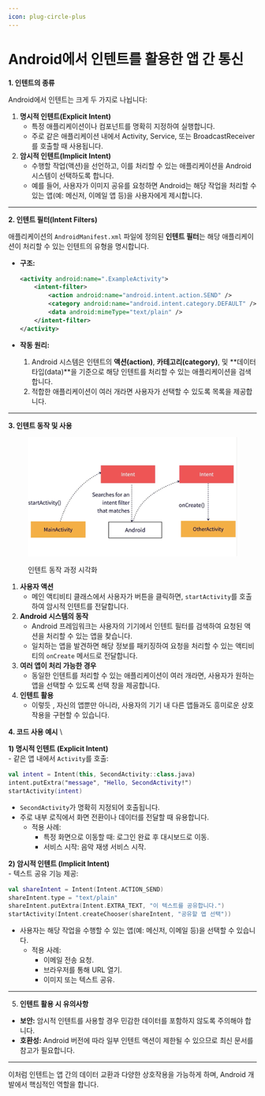 ```yaml
---
icon: plug-circle-plus
---
```


# Android에서 인텐트를 활용한 앱 간 통신



**1. 인텐트의 종류**

Android에서 인텐트는 크게 두 가지로 나뉩니다:

1. **명시적 인텐트(Explicit Intent)**
   * 특정 애플리케이션이나 컴포넌트를 명확히 지정하여 실행합니다.
   * 주로 같은 애플리케이션 내에서 Activity, Service, 또는 BroadcastReceiver를 호출할 때 사용됩니다.
2. **암시적 인텐트(Implicit Intent)**
   * 수행할 작업(액션)을 선언하고, 이를 처리할 수 있는 애플리케이션을 Android 시스템이 선택하도록 합니다.
   * 예를 들어, 사용자가 이미지 공유를 요청하면 Android는 해당 작업을 처리할 수 있는 앱(예: 메신저, 이메일 앱 등)을 사용자에게 제시합니다.

***

**2. 인텐트 필터(Intent Filters)**

애플리케이션의 `AndroidManifest.xml` 파일에 정의된 **인텐트 필터**는 해당 애플리케이션이 처리할 수 있는 인텐트의 유형을 명시합니다.

*   **구조:**

    ```xml
    <activity android:name=".ExampleActivity">
        <intent-filter>
            <action android:name="android.intent.action.SEND" />
            <category android:name="android.intent.category.DEFAULT" />
            <data android:mimeType="text/plain" />
        </intent-filter>
    </activity>
    ```
* **작동 원리:**
  1. Android 시스템은 인텐트의 **액션(action)**, **카테고리(category)**, 및 \*\*데이터 타입(data)\*\*을 기준으로 해당 인텐트를 처리할 수 있는 애플리케이션을 검색합니다.
  2. 적합한 애플리케이션이 여러 개라면 사용자가 선택할 수 있도록 목록을 제공합니다.

***

**3. 인텐트 동작 및 사용**&#x20;

<figure><img src="../../.gitbook/assets/image (2) (1).png" alt=""><figcaption><p>인텐트 동작 과정 시각화</p></figcaption></figure>

1. **사용자 액션**
   * 메인 액티비티 클래스에서 사용자가 버튼을 클릭하면, `startActivity`를 호출하여 암시적 인텐트를 전달합니다.
2. **Android 시스템의 동작**
   * Android 프레임워크는 사용자의 기기에서 인텐트 필터를 검색하여 요청된 액션을 처리할 수 있는 앱을 찾습니다.
   * 일치하는 앱을 발견하면 해당 정보를 패키징하여 요청을 처리할 수 있는 액티비티의 `onCreate` 메서드로 전달합니다.
3. **여러 앱이 처리 가능한 경우**
   * 동일한 인텐트를 처리할 수 있는 애플리케이션이 여러 개라면, 사용자가 원하는 앱을 선택할 수 있도록 선택 창을 제공합니다.
4. **인텐트 활용**
   * 이렇듯 , 자신의 앱뿐만 아니라, 사용자의 기기 내 다른 앱들과도 흥미로운 상호작용을 구현할 수 있습니다.

**4. 코드 사용 예시** \


**1) 명시적 인텐트 (Explicit Intent)**\
\- 같은 앱 내에서 `Activity`를 호출:

```kotlin
val intent = Intent(this, SecondActivity::class.java)
intent.putExtra("message", "Hello, SecondActivity!")
startActivity(intent)
```

* `SecondActivity`가 명확히 지정되어 호출됩니다.
* 주로 내부 로직에서 화면 전환이나 데이터를 전달할 때 유용합니다.
  * 적용 사례:
    * 특정 화면으로 이동할 때: 로그인 완료 후 대시보드로 이동.
    * 서비스 시작: 음악 재생 서비스 시작.

**2) 암시적 인텐트 (Implicit Intent)**\
\- 텍스트 공유 기능 제공:

```kotlin
val shareIntent = Intent(Intent.ACTION_SEND)
shareIntent.type = "text/plain"
shareIntent.putExtra(Intent.EXTRA_TEXT, "이 텍스트를 공유합니다.")
startActivity(Intent.createChooser(shareIntent, "공유할 앱 선택"))
```

* 사용자는 해당 작업을 수행할 수 있는 앱(예: 메신저, 이메일 등)을 선택할 수 있습니다.
  * 적용 사례:
    * 이메일 전송 요청.
    * 브라우저를 통해 URL 열기.
    * 이미지 또는 텍스트 공유.

***

5. **인텐트 활용 시 유의사항**

* **보안:** 암시적 인텐트를 사용할 경우 민감한 데이터를 포함하지 않도록 주의해야 합니다.
* **호환성:** Android 버전에 따라 일부 인텐트 액션이 제한될 수 있으므로 최신 문서를 참고가  필요합니다.

***

이처럼 인텐트는 앱 간의 데이터 교환과 다양한 상호작용을 가능하게 하며, Android 개발에서 핵심적인 역할을 합니다.
